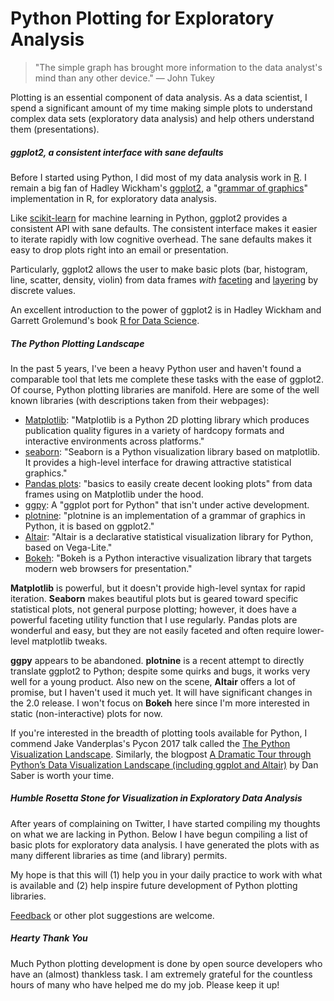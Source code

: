 # Python Plotting for Exploratory Analysis

> "The simple graph has brought more information to the data analyst's
mind than any other device." — John Tukey

Plotting is an essential component of data analysis. As a data scientist,
I spend a significant amount of my time making simple plots to understand complex data sets (exploratory data analysis) and help others understand them (presentations).

##### ggplot2, a consistent interface with sane defaults

Before I started using Python, I did most of my data analysis work in [R](https://cran.r-project.org/ "The Comprehensive R Archive Network"). I remain a big fan of Hadley Wickham's [ggplot2](http://ggplot2.org/ "ggplot2"), a "[grammar of graphics](https://www.amazon.com/Grammar-Graphics-Statistics-Computing/dp/0387245448 "The Grammar of Graphics (Statistics and Computing): Leland Wilkinson, D. Wills, D. Rope, A. Norton, R. Dubbs: 9780387245447: Amazon.com: Books")" implementation in R, for exploratory data analysis.

Like [scikit-learn](http://scikit-learn.org/ "scikit-learn: machine learning in Python") for machine learning in Python, ggplot2 provides a consistent API with sane defaults. The consistent interface makes it easier to iterate rapidly with low cognitive overhead. The sane defaults makes it easy to drop plots right into an email or presentation.

Particularly, ggplot2 allows the user to make basic plots (bar, histogram, line, scatter, density, violin) from data frames _with_ [faceting](http://ggplot2.tidyverse.org/reference/facet_grid.html) and [layering](https://rpubs.com/hadley/ggplot2-layers) by discrete values.

An excellent introduction to the power of ggplot2 is in Hadley Wickham and Garrett Grolemund's book [R for Data Science](http://r4ds.had.co.nz/data-visualisation.html).

##### The Python Plotting Landscape

In the past 5 years, I've been a heavy Python user and haven't found a comparable tool that lets me complete these tasks with the ease of ggplot2.
Of course, Python plotting libraries are manifold. Here are some of the well known libraries (with descriptions taken from their webpages):

* [Matplotlib](https://matplotlib.org/ "Matplotlib: Python plotting"): "Matplotlib is a Python 2D plotting library which produces publication quality figures in a variety of hardcopy formats and interactive environments across platforms."
* [seaborn](https://seaborn.pydata.org/ "Seaborn: statistical data visualization"): "Seaborn is a Python visualization library based on matplotlib. It provides a high-level interface for drawing attractive statistical graphics."
* [Pandas plots](https://pandas.pydata.org/pandas-docs/stable/visualization.html "pandas documentation"): "basics to easily create decent looking plots" from data frames using on Matplotlib under the hood.
* [ggpy](https://github.com/yhat/ggpy "ggplot port for python"): A "ggplot port for Python" that isn't under active development.
* [plotnine](https://plotnine.readthedocs.io/en/stable/ "plotnine: A grammar of graphics for Python"): "plotnine is an implementation of a grammar of graphics in Python, it is based on ggplot2."
* [Altair](https://altair-viz.github.io/ "Declarative Visualization in Python"): "Altair is a declarative statistical visualization library for Python, based on Vega-Lite."
* [Bokeh](http://bokeh.pydata.org/en/latest/ "Python interactive visualization library"): "Bokeh is a Python interactive visualization library that targets modern web browsers for presentation."

__Matplotlib__ is powerful, but it doesn't provide high-level syntax for rapid iteration. __Seaborn__ makes beautiful plots but is geared toward specific statistical plots, not general purpose plotting; however, it does have a powerful faceting utility function that I use regularly. Pandas plots are wonderful and easy, but they are not easily faceted and often require lower-level matplotlib tweaks.

__ggpy__ appears to be abandoned. __plotnine__ is a recent attempt to directly translate ggplot2 to Python; despite some quirks and bugs, it works very well for a young product. Also new on the scene, __Altair__ offers a lot of promise, but I haven't used it much yet. It will have significant changes in the 2.0 release. I won't focus on __Bokeh__ here since I'm more interested in static (non-interactive) plots for now.

If you're interested in the breadth of plotting tools available for Python, I commend Jake Vanderplas's Pycon 2017 talk called the [The Python Visualization Landscape](https://www.youtube.com/watch?v=FytuB8nFHPQ). Similarly, the blogpost [A Dramatic Tour through Python’s Data Visualization Landscape (including ggplot and Altair)](https://dsaber.com/2016/10/02/a-dramatic-tour-through-pythons-data-visualization-landscape-including-ggplot-and-altair/) by Dan Saber is worth your time.

##### Humble Rosetta Stone for Visualization in Exploratory Data Analysis

After years of complaining on Twitter, I have started compiling my thoughts on what we are lacking in Python. Below I have begun compiling a list of basic plots for exploratory data analysis. I have generated the plots with as many different libraries as time (and library) permits.

My hope is that this will (1) help you in your daily practice to work with what is available and (2) help inspire future development of Python plotting libraries.

[Feedback](https://github.com/tdhopper/ggplot_vs_python_vis/issues) or other  plot suggestions are welcome.

##### Hearty Thank You

Much Python plotting development is done by open source developers who have an (almost) thankless task. I am extremely grateful for the countless hours of many who have helped me do my job. Please keep it up!